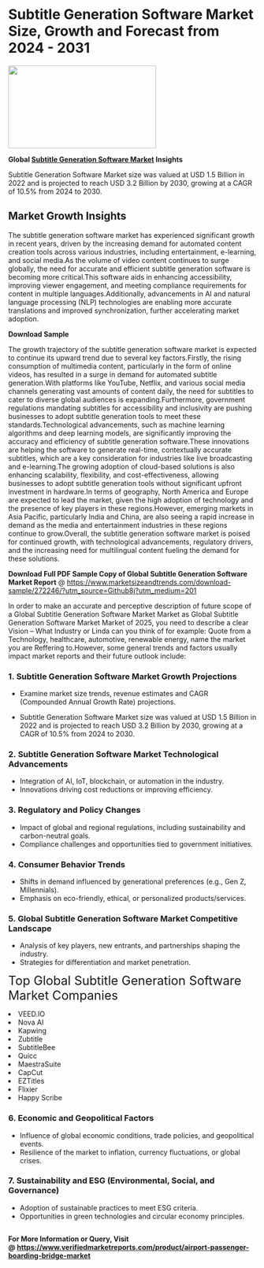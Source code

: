 <H1>Subtitle Generation Software Market Size, Growth and Forecast from 2024 - 2031</H1><img class="aligncenter size-medium wp-image-584254" src="https://thirdeyenews.in/wp-content/uploads/2024/09/Global-Market-Research-300x168.jpeg" alt="" width="300" height="168" /><p><strong>Global&nbsp;<a href="https://www.marketsizeandtrends.com/download-sample/272246/?utm_source=Github8j?utm_medium=201">Subtitle Generation Software Market</a> Insights</strong></p><p>Subtitle Generation Software Market size was valued at USD 1.5 Billion in 2022 and is projected to reach USD 3.2 Billion by 2030, growing at a CAGR of 10.5% from 2024 to 2030.</p><p><h2>Market Growth Insights</h2> <p>The subtitle generation software market has experienced significant growth in recent years, driven by the increasing demand for automated content creation tools across various industries, including entertainment, e-learning, and social media.As the volume of video content continues to surge globally, the need for accurate and efficient subtitle generation software is becoming more critical.This software aids in enhancing accessibility, improving viewer engagement, and meeting compliance requirements for content in multiple languages.Additionally, advancements in AI and natural language processing (NLP) technologies are enabling more accurate translations and improved synchronization, further accelerating market adoption.</p> <p><strong>Download Sample</strong></p> <p>The growth trajectory of the subtitle generation software market is expected to continue its upward trend due to several key factors.Firstly, the rising consumption of multimedia content, particularly in the form of online videos, has resulted in a surge in demand for automated subtitle generation.With platforms like YouTube, Netflix, and various social media channels generating vast amounts of content daily, the need for subtitles to cater to diverse global audiences is expanding.Furthermore, government regulations mandating subtitles for accessibility and inclusivity are pushing businesses to adopt subtitle generation tools to meet these standards.Technological advancements, such as machine learning algorithms and deep learning models, are significantly improving the accuracy and efficiency of subtitle generation software.These innovations are helping the software to generate real-time, contextually accurate subtitles, which are a key consideration for industries like live broadcasting and e-learning.The growing adoption of cloud-based solutions is also enhancing scalability, flexibility, and cost-effectiveness, allowing businesses to adopt subtitle generation tools without significant upfront investment in hardware.In terms of geography, North America and Europe are expected to lead the market, given the high adoption of technology and the presence of key players in these regions.However, emerging markets in Asia Pacific, particularly India and China, are also seeing a rapid increase in demand as the media and entertainment industries in these regions continue to grow.Overall, the subtitle generation software market is poised for continued growth, with technological advancements, regulatory drivers, and the increasing need for multilingual content fueling the demand for these solutions.</p> <p><span class=""><strong>Download Full PDF Sample Copy of Global Subtitle Generation Software Market Report</strong> @ <a href="https://www.marketsizeandtrends.com/download-sample/272246/?utm_source=Github8j?utm_medium=201" target="_blank">https://www.marketsizeandtrends.com/download-sample/272246/?utm_source=Github8j?utm_medium=201</a></span></p><p>In order to make an accurate and perceptive description of future scope of a Global&nbsp;Subtitle Generation Software Market Market as Global&nbsp;Subtitle Generation Software Market Market of 2025, you need to describe a clear Vision &ndash; What Industry or Linda can you think of for example: Quote from a Technology, healthcare, automotive, renewable energy, name the market you are Reffering to.However, some general trends and factors usually impact market reports and their future outlook include:</p><h3>1.&nbsp;<strong>Subtitle Generation Software Market Growth Projections</strong></h3><ul><li>Examine market size trends, revenue estimates and CAGR (Compounded Annual Growth Rate) projections.</li><li><p>Subtitle Generation Software Market size was valued at USD 1.5 Billion in 2022 and is projected to reach USD 3.2 Billion by 2030, growing at a CAGR of 10.5% from 2024 to 2030.</p></li></ul><h3>2.&nbsp;<strong>Subtitle Generation Software Market Technological Advancements</strong></h3><ul><li>Integration of AI, IoT, blockchain, or automation in the industry.</li><li>Innovations driving cost reductions or improving efficiency.</li></ul><h3>3.&nbsp;<strong>Regulatory and Policy Changes</strong></h3><ul><li>Impact of global and regional regulations, including sustainability and carbon-neutral goals.</li><li>Compliance challenges and opportunities tied to government initiatives.</li></ul><h3>4.&nbsp;<strong>Consumer Behavior Trends</strong></h3><ul><li>Shifts in demand influenced by generational preferences (e.g., Gen Z, Millennials).</li><li>Emphasis on eco-friendly, ethical, or personalized products/services.</li></ul><h3>5.&nbsp;<strong>Global Subtitle Generation Software Market Competitive Landscape</strong></h3><ul><li>Analysis of key players, new entrants, and partnerships shaping the industry.</li><li>Strategies for differentiation and market penetration.</li></ul><p data-pm-slice="1 1 []"><span style="color: inherit; font-family: inherit; font-size: 25px;">Top Global Subtitle Generation Software Market Companies</span></p><div class="" data-test-id=""><p><li>VEED.IO</li><li> Nova AI</li><li> Kapwing</li><li> Zubtitle</li><li> SubtitleBee</li><li> Quicc</li><li> MaestraSuite</li><li> CapCut</li><li> EZTitles</li><li> Flixier</li><li> Happy Scribe</li></p></div><h3>6.&nbsp;<strong>Economic and Geopolitical Factors</strong></h3><ul><li>Influence of global economic conditions, trade policies, and geopolitical events.</li><li>Resilience of the market to inflation, currency fluctuations, or global crises.</li></ul><h3>7.&nbsp;<strong>Sustainability and ESG (Environmental, Social, and Governance)</strong></h3><ul><li>Adoption of sustainable practices to meet ESG criteria.</li><li>Opportunities in green technologies and circular economy principles.</li></ul><h2><strong style="font-size: 14px;">For More Information or Query, Visit @&nbsp;</strong><a style="background-color: #ffffff; font-size: 14px;" href="https://www.marketsizeandtrends.com/report/subtitle-generation-software-market/" target="_blank">https://www.verifiedmarketreports.com/product/airport-passenger-boarding-bridge-market</a></h2>
